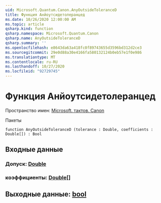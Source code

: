 ```yaml
---
uid: Microsoft.Quantum.Canon.AnyOutsideToleranceD
title: Функция Анйоутсидетолеранцед
ms.date: 10/26/2020 12:00:00 AM
ms.topic: article
qsharp.kind: function
qsharp.namespace: Microsoft.Quantum.Canon
qsharp.name: AnyOutsideToleranceD
qsharp.summary: ''
ms.openlocfilehash: e8643da63a418fc0f89743655d3596bd312d2ce3
ms.sourcegitcommit: 29e0d88a30e4166fa580132124b0eb57e1f0e986
ms.translationtype: MT
ms.contentlocale: ru-RU
ms.lasthandoff: 10/27/2020
ms.locfileid: "92729745"
---
```

# <a name="anyoutsidetoleranced-function"></a>Функция Анйоутсидетолеранцед

Пространство имен: [Microsoft. тактов. Canon](xref:Microsoft.Quantum.Canon)

Пакеты [](https://nuget.org/packages/)




```qsharp
function AnyOutsideToleranceD (tolerance : Double, coefficients : Double[]) : Bool
```


## <a name="input"></a>Входные данные

### <a name="tolerance--double"></a>Допуск: [Double](xref:microsoft.quantum.lang-ref.double)




### <a name="coefficients--double"></a>коэффициенты: [Double](xref:microsoft.quantum.lang-ref.double)[]





## <a name="output--bool"></a>Выходные данные: [bool](xref:microsoft.quantum.lang-ref.bool)

